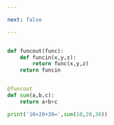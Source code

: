 ```yaml
---

next: false

---
```




<BlogInfo id="986"/>

```python

def funcout(func):
    def funcin(x,y,z):
        return func(x,y,z)
    return funcin


@funcout
def sum(a,b,c):
    return a+b+c

print('10+20+30=',sum(10,20,30))

```



<ActionBox />
